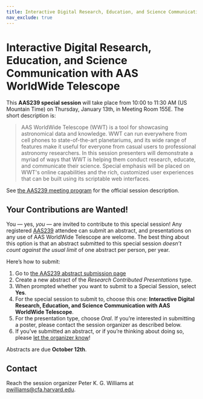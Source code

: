 ```yaml
---
title: Interactive Digital Research, Education, and Science Communication with AAS WorldWide Telescope
nav_exclude: true
---
```


# Interactive Digital Research, Education, and Science Communication with AAS WorldWide Telescope

This **AAS239 special session** will take place from 10:00 to 11:30 AM (US
Mountain Time) on Thursday, January 13th, in Meeting Room 155E. The short description is:

> AAS WorldWide Telescope (WWT) is a tool for showcasing astronomical data and
> knowledge. WWT can run everywhere from cell phones to state-of-the-art
> planetariums, and its wide range of features make it useful for everyone from
> casual users to professional astronomy researchers. In this session presenters
> will demonstrate a myriad of ways that WWT is helping them conduct research,
> educate, and communicate their science. Special emphasis will be placed on
> WWT's online capabilities and the rich, customized user experiences that can
> be built using its scriptable web interfaces.

See [the AAS239 meeting program][pp] for the official session description.

[pp]: https://submissions.mirasmart.com/AAS239/itinerary/EventDetail.aspx?evt=16


## Your Contributions are Wanted!

You ­— yes, *you* — are invited to contribute to this special session! Any
registered [AAS239] attendee can submit an abstract, and presentations on any
use of AAS WorldWide Telescope are welcome. The best thing about this option is
that an abstract submitted to this special session *doesn’t count against the
usual limit* of one abstract per person, per year.

[AAS239]: https://aas.org/meetings/aas239/

Here’s how to submit:

1. Go to [the AAS239 abstract submission page][subabs]
2. Create a new abstract of the *Research Contributed Presentations* type.
3. When prompted whether you want to submit to a Special Session, select **Yes**.
4. For the special session to submit to, choose this one: **Interactive Digital
   Research, Education, and Science Communication with AAS WorldWide
   Telescope**.
5. For the presentation type, choose *Oral*. If you’re interested in submitting
   a poster, please contact the session organizer as described below.
6. If you’ve submitted an abstract, or if you’re thinking about doing so, please
   [let the organizer know](mailto:pwilliams@cfa.harvard.edu)!

[subabs]: https://submissions.mirasmart.com/AAS239

Abstracts are due **October 12th**.


## Contact

Reach the session organizer Peter K. G. Williams at <pwilliams@cfa.harvard.edu>.